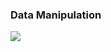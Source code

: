 ### Data Manipulation

![](https://github.com/shnlee-ds/VAXproject/blob/master/Data%20manipulation/manipulation.png)
